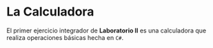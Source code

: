 # La Calculadora

El primer ejercicio integrador de **Laboratorio II** es una calculadora que realiza operaciones básicas hecha en `C#`.

